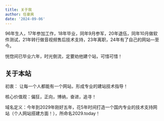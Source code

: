 ```yaml
---
title: 关于我
author: 任豪爽
date: '2024-09-06'
---
```



96年生人，17年参加工作，18年毕业，同年9月参军，20年退伍，同年10月做软件测试，21年转行做音视频售后技术支持，23年离职，24年有了自己的网站—至今。

恍惚间已毕业六年，时光倒流，定要劝他建个站，可惜可惜！

## 关于本站
初衷： 让每一个人都能有一个网站，形成专业的建站技术指导！

核心价值观：偏狂，正向，博纳，奋进，追寻！

域名定义：今年到2029年刚好五年，花5年时间打造一个国内专业的技术支持网站（个人网站搭建方面！），所命名2029.today！